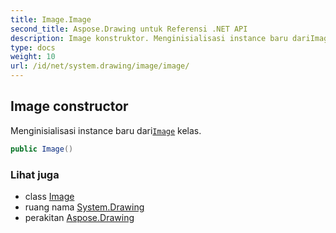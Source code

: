```yaml
---
title: Image.Image
second_title: Aspose.Drawing untuk Referensi .NET API
description: Image konstruktor. Menginisialisasi instance baru dariImage kelas.
type: docs
weight: 10
url: /id/net/system.drawing/image/image/
---
```

## Image constructor

Menginisialisasi instance baru dari[`Image`](../) kelas.

```csharp
public Image()
```

### Lihat juga

* class [Image](../)
* ruang nama [System.Drawing](../../image/)
* perakitan [Aspose.Drawing](../../../)


